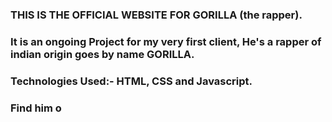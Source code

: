 ### THIS IS THE OFFICIAL WEBSITE FOR GORILLA (the rapper).

### It is an ongoing Project for my very first client, He's a rapper of indian origin goes by name GORILLA.

### Technologies Used:- HTML, CSS and Javascript.

### Find him o
